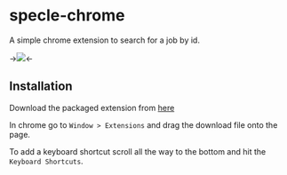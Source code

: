 # specle-chrome

A simple chrome extension to search for a job by id.

->![](http://cih-static.s3.amazonaws.com/blog/specle-chrome-screenshot.png)<-

## Installation

Download the packaged extension from [here](http://specle-development.s3.amazonaws.com/specle-chrome/specle-chrome.crx)

In chrome go to ```Window > Extensions``` and drag the download file onto the page.

To add a keyboard shortcut scroll all the way to the bottom and hit the ```Keyboard Shortcuts```.
